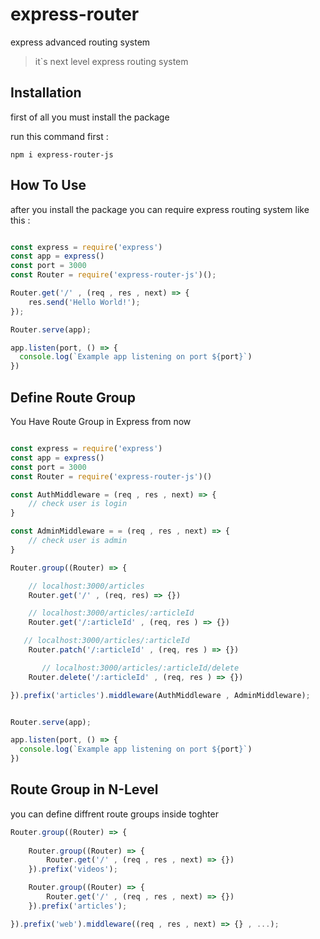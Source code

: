 # express-router
express advanced routing system

> it`s next level express routing system

## Installation

first of all you must install the package

run this command first : 
```
npm i express-router-js
```

## How To Use

after you install the package you can require express routing system like this :
```js

const express = require('express')
const app = express()
const port = 3000
const Router = require('express-router-js')();

Router.get('/' , (req , res , next) => {
    res.send('Hello World!');
});

Router.serve(app);

app.listen(port, () => {
  console.log(`Example app listening on port ${port}`)
})
```

## Define Route Group

You Have Route Group in Express from now

```js

const express = require('express')
const app = express()
const port = 3000
const Router = require('express-router-js')()

const AuthMiddleware = (req , res , next) => {
    // check user is login
}

const AdminMiddleware = = (req , res , next) => {
    // check user is admin
}

Router.group((Router) => {

    // localhost:3000/articles
    Router.get('/' , (req, res) => {}) 

    // localhost:3000/articles/:articleId
    Router.get('/:articleId' , (req, res ) => {})

   // localhost:3000/articles/:articleId
    Router.patch('/:articleId' , (req, res ) => {})

       // localhost:3000/articles/:articleId/delete
    Router.delete('/:articleId' , (req, res ) => {})

}).prefix('articles').middleware(AuthMiddleware , AdminMiddleware);


Router.serve(app);

app.listen(port, () => {
  console.log(`Example app listening on port ${port}`)
})
```


## Route Group in N-Level

you can define diffrent route groups inside toghter

```js
Router.group((Router) => {
    
    Router.group((Router) => {
        Router.get('/' , (req , res , next) => {})
    }).prefix('videos');

    Router.group((Router) => {
        Router.get('/' , (req , res , next) => {})
    }).prefix('articles');

}).prefix('web').middleware((req , res , next) => {} , ...);
```

